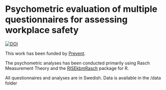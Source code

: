 # Psychometric evaluation of multiple questionnaires for assessing workplace safety

[![DOI](https://zenodo.org/badge/795445745.svg)](https://zenodo.org/doi/10.5281/zenodo.11108748)

This work has been funded by [Prevent](https://prevent.se).

The psychometric analyses has been conducted primarily using Rasch Measurement Theory and the [RISEkbmRasch](https://github.com/pgmj/RISEkbmRasch) package for R.

All questionnaires and analyses are in Swedish. Data is available in the /data folder
